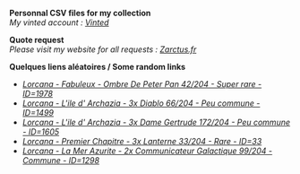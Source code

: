 **Personnal CSV files for my collection**  
*My vinted account : [Vinted](https://www.vinted.fr/member/223153477)*

**Quote request**  
*Please visit my website for all requests : [Zarctus.fr](https://www.zarctus.fr/)*


**Quelques liens aléatoires / Some random links**
- *[Lorcana - Fabuleux - Ombre De Peter Pan 42/204 - Super rare - ID=1978](https://www.vinted.fr/items/7149175561-lorcana-fabuleux-ombre-de-peter-pan-42204-super-rare-id1978)*
- *[Lorcana - L'ile d' Archazia - 3x Diablo 66/204 - Peu commune - ID=1499](https://www.vinted.fr/items/7105930669-lorcana-lile-d-archazia-3x-diablo-66204-peu-commune-id1499)*
- *[Lorcana - L'ile d' Archazia - 3x Dame Gertrude 172/204 - Peu commune - ID=1605](https://www.vinted.fr/items/7221733370-lorcana-lile-d-archazia-3x-dame-gertrude-172204-peu-commune-id1605)*
- *[Lorcana - Premier Chapitre - 3x Lanterne 33/204 - Rare - ID=33](https://www.vinted.fr/items/6191811932-lorcana-premier-chapitre-3x-lanterne-33204-rare-id33)*
- *[Lorcana - La Mer Azurite - 2x Communicateur Galactique 99/204 - Commune - ID=1298](https://www.vinted.fr/items/6604650201-lorcana-la-mer-azurite-2x-communicateur-galactique-99204-commune-id1298)*
